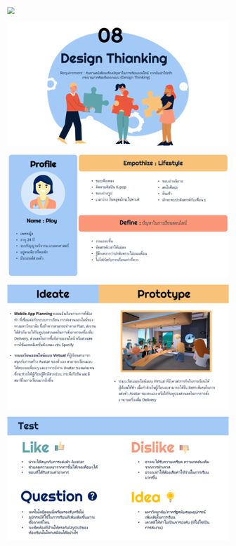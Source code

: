 ![](images/github-small.PNG)

![This is an image](Images/08-1.PNG)

![This is an image](Images/08-2.PNG)

![This is an image](Images/08-3.PNG)

![This is an image](Images/08-4.PNG)
